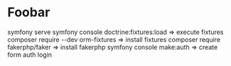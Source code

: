 # Foobar

symfony serve
symfony console  doctrine:fixtures:load => execute fixtures
composer require --dev orm-fixtures => install fixtures
composer require fakerphp/faker => install fakerphp
symfony console make:auth => create form auth login